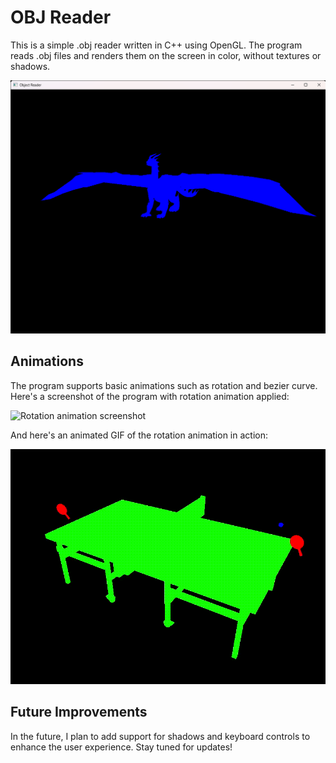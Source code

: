 # OBJ Reader

This is a simple .obj reader written in C++ using OpenGL. The program reads .obj files and renders them on the screen in color, without textures or shadows.

![Model loaded screenshot](OBJ_Reader\img\Draong_preview.png)

## Animations

The program supports basic animations such as rotation and bezier curve. Here's a screenshot of the program with rotation animation applied:

![Rotation animation screenshot](rotation_animation.png)

And here's an animated GIF of the rotation animation in action:

![Rotation animation](OBJ_Reader\img\pingpong.gif)

## Future Improvements

In the future, I plan to add support for shadows and keyboard controls to enhance the user experience. Stay tuned for updates!
